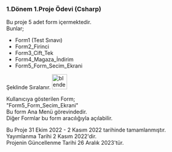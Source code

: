 ### 1.Dönem 1.Proje Ödevi (Csharp)

Bu proje 5 adet form içermektedir.<br>
Bunlar;
<ul>
  <li>Form1 (Test Sınavı)</li>
  <li>Form2_Firinci</li>
  <li>Form3_Cift_Tek</li>
  <li>Form4_Magaza_İndirim</li>
  <li>Form5_Form_Secim_Ekrani</li>
</ul>

Şeklinde Sıralanır.
<img src="https://download.blender.org/branding/community/blender_community_badge_white.svg" alt="blender" width="40" height="40"/>

Kullanıcıya gösterilen Form;<br>
"Form5_Form_Secim_Ekrani"<br>
Bu form Ana Menü görevindedir.<br>
Diğer Formlar bu form aracılığıyla açılabilir.<br>

Bu Proje 31 Ekim 2022 - 2 Kasım 2022 tarihinde tamamlanmıştır.<br>
Yayımlanma Tarihi 2 Kasım 2022'dir.<br>
Projenin Güncellenme Tarihi 26 Aralık 2023'tür.
